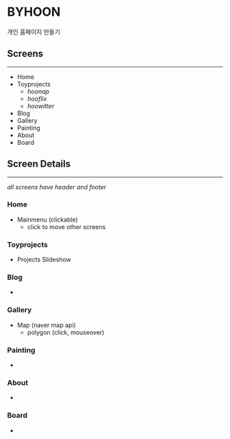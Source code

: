 # BYHOON
개인 홈페이지 만들기
## Screens
*** 
- Home 
- Toyprojects
    - _hoonap_
    - _hooflix_
    - _hoowitter_
- Blog
- Gallery
- Painting
- About
- Board

## Screen Details
*** 
_all screens have header and footer_

### Home
- Mainmenu (clickable)
    + click to move other screens

### Toyprojects
- Projects Slideshow

### Blog
-

### Gallery
- Map (naver map api)
    - polygon (click, mouseover)

### Painting
-

### About
-

### Board
-